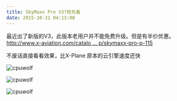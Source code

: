 ```yaml
---
title: SkyMaxx Pro V3?抢先看
date: 2015-10-31 04:13:08
---
```


最近出了新版的V3，此版本老用户并不能免费升级。但是有半价优惠。
[http://www.x-aviation.com/catalo ... p/skymaxx-pro-p-115](http://www.x-aviation.com/catalog/product_info.php/skymaxx-pro-p-115)

不废话直接看看效果，比X-Plane 原本的云引擎速度还快

![cpuwolf](/images/data/attachment/201510/31/121259l4r0m443l0rzx4mm.jpg)


![cpuwolf](/images/data/attachment/201510/31/193534c8i1g6b3ab3paub3.jpg)


![cpuwolf](/images/data/attachment/201510/31/193534tu0rl7o036ee8mu0.jpg)



